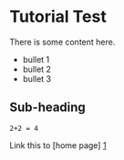 
# Tutorial Test

There is some content here.

* bullet 1
* bullet 2
* bullet 3


## Sub-heading

```
2+2 = 4
```

Link this to [home page] [1]

[1]: minutetips.net



